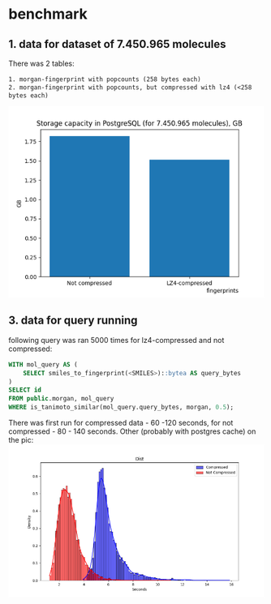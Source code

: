 # benchmark
## 1. data for dataset of 7.450.965 molecules

There was 2 tables:

    1. morgan-fingerprint with popcounts (258 bytes each)
    2. morgan-fingerprint with popcounts, but compressed with lz4 (<258 bytes each)

![bar](./storage.png "barcharts")

## 3. data for query running 
following query was ran 5000 times for lz4-compressed and not compressed:
```sql
WITH mol_query AS (
    SELECT smiles_to_fingerprint(<SMILES>)::bytea AS query_bytes
)
SELECT id
FROM public.morgan, mol_query
WHERE is_tanimoto_similar(mol_query.query_bytes, morgan, 0.5);
```

There was first run for compressed data - 60 -120 seconds, for not compressed - 80 - 140 seconds. Other (probably with postgres cache) on the pic:
![distribution](./distribution_plot.png "dist")
